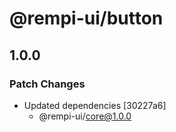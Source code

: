 # @rempi-ui/button

## 1.0.0

### Patch Changes

- Updated dependencies [30227a6]
  - @rempi-ui/core@1.0.0
